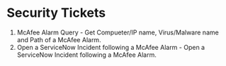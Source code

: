 # Security Tickets
1. McAfee Alarm Query - Get Compueter/IP name, Virus/Malware name and Path of a McAfee Alarm.
2. Open a ServiceNow Incident following a McAfee Alarm - Open a ServiceNow Incident following a McAfee Alarm.